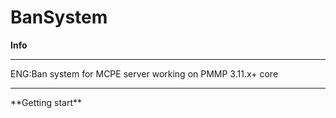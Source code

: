 # BanSystem
**Info**
<hr>
ENG:Ban system for MCPE server working on PMMP 3.11.x+ core
<hr>
**Getting start**


